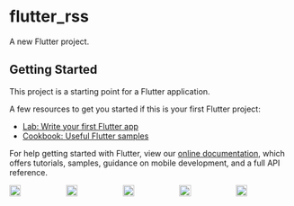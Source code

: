 # flutter_rss

A new Flutter project.

## Getting Started

This project is a starting point for a Flutter application.

A few resources to get you started if this is your first Flutter project:

- [Lab: Write your first Flutter app](https://flutter.io/docs/get-started/codelab)
- [Cookbook: Useful Flutter samples](https://flutter.io/docs/cookbook)

For help getting started with Flutter, view our 
[online documentation](https://flutter.io/docs), which offers tutorials, 
samples, guidance on mobile development, and a full API reference.

<div style="display: flex">
<img src="https://github.com/takehiro-takahashi/flutter_rss_app/blob/doc_picture/images/splash.png" width="20%">

<img src="https://github.com/takehiro-takahashi/flutter_rss_app/blob/doc_picture/images/top.png" width="20%">

<img src="https://github.com/takehiro-takahashi/flutter_rss_app/blob/doc_picture/images/list.png" width="20%">

<img src="https://github.com/takehiro-takahashi/flutter_rss_app/blob/doc_picture/images/detail.png" width="20%">

<img src="https://github.com/takehiro-takahashi/flutter_rss_app/blob/doc_picture/images/browser.png" width="20%">
</div>
